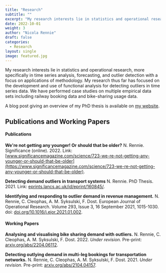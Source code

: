```yaml
---
title: "Research"
subtitle: ""
excerpt: "My research interests lie in statistics and operational research, more specifically in time series analysis, forecasting, and outlier detection with a focus on applications of methodology."
date: 2022-10-01
weight: 3
author: "Nicola Rennie"
draft: false
categories:
  - Research
layout: single
image: featured.jpg
---
```


My research interests lie in statistics and operational research, more specifically in time series analysis, forecasting, and outlier detection with a focus on applications of methodology. My research thus far has focused on the development and use of functional analysis for detecting outliers in time series data. We have performed case studies on multiple empirical data sets including railway booking data and bike-sharing usage data.

A blog post giving an overview of my PhD thesis is available on [my website](https://nrennie.rbind.io/blog/2021-10-06-detecting-demand-outliers-in-transport-systems/).


## Publications and Working Papers

#### Publications

**We're not getting any younger! Or should that be older?** N. Rennie. Significance (online). 2022. Link: [www.significancemagazine.com/science/723-we-re-not-getting-any-younger-or-should-that-be-older](https://www.significancemagazine.com/science/723-we-re-not-getting-any-younger-or-should-that-be-older).


**Detecting demand outliers in transport systems** N. Rennie. PhD Thesis. 2021. Link: [eprints.lancs.ac.uk/id/eprint/160845/](https://eprints.lancs.ac.uk/id/eprint/160845/).


**Identifying and responding to outlier demand in revenue management.** N. Rennie, C. Cleophas, A. M. Syksulski, F. Dost. European Journal of Operational Research. Volume 293, Issue 3, 16 September 2021, 1015-1030. doi: [doi.org/10.1016/j.ejor.2021.01.002](https://doi.org/10.1016/j.ejor.2021.01.002).


#### Working Papers

**Analysing and visualising bike sharing demand with outliers.** N. Rennie, C. Cleophas, A. M. Syksulski, F. Dost. 2022. *Under revision.* Pre-print: [arxiv.org/abs/2204.06112](https://arxiv.org/abs/2204.06112).


**Detecting outlying demand in multi-leg bookings for transportation networks.** N. Rennie, C. Cleophas, A. M. Syksulski, F. Dost. 2021. *Under revision.* Pre-print: [arxiv.org/abs/2104.04157](https://arxiv.org/abs/2104.04157).



